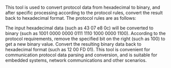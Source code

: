 This tool is used to convert protocol data from hexadecimal to binary, and after specific processing according to the protocol rules, convert the result back to hexadecimal format.
The protocol rules are as follows:

The input hexadecimal data (such as 43 07 e8 0c) will be converted to binary (such as 1001 0000 0000 0111 1110 1000 0000 1100).
According to the protocol requirements, remove the specified bit on the right (such as 100) to get a new binary value.
Convert the resulting binary data back to hexadecimal format (such as 12 00 FD 01).
This tool is convenient for communication protocol data parsing and conversion, and is suitable for embedded systems, network communications and other scenarios.
